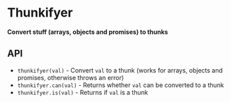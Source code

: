 # Thunkifyer
**Convert stuff (arrays, objects and promises) to thunks**

## API
- `thunkifyer(val)` - Convert `val` to a thunk (works for arrays, objects and promises, otherwise throws an error)
- `thunkifyer.can(val)` - Returns whether `val` can be converted to a thunk
- `thunkifyer.is(val)` - Returns if `val` is a thunk